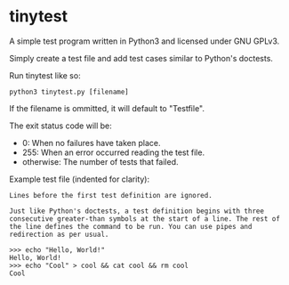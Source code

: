 tinytest
========

A simple test program written in Python3 and licensed under GNU GPLv3.

Simply create a test file and add test cases similar to Python's doctests.

Run tinytest like so:

    python3 tinytest.py [filename]

If the filename is ommitted, it will default to "Testfile".

The exit status code will be:
- 0: When no failures have taken place.
- 255: When an error occurred reading the test file.
- otherwise: The number of tests that failed.

Example test file (indented for clarity):

    Lines before the first test definition are ignored.

    Just like Python's doctests, a test definition begins with three consecutive greater-than symbols at the start of a line. The rest of the line defines the command to be run. You can use pipes and redirection as per usual.

    >>> echo "Hello, World!"
    Hello, World!
    >>> echo "Cool" > cool && cat cool && rm cool
    Cool

